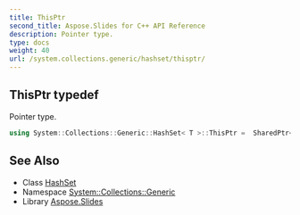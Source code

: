 ```yaml
---
title: ThisPtr
second_title: Aspose.Slides for C++ API Reference
description: Pointer type.
type: docs
weight: 40
url: /system.collections.generic/hashset/thisptr/
---
```

## ThisPtr typedef


Pointer type.

```cpp
using System::Collections::Generic::HashSet< T >::ThisPtr =  SharedPtr<ThisType>
```

## See Also

* Class [HashSet](../)
* Namespace [System::Collections::Generic](../../)
* Library [Aspose.Slides](../../../)